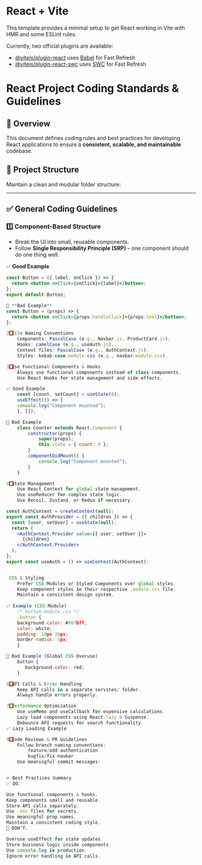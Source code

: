 # React + Vite

This template provides a minimal setup to get React working in Vite with HMR and some ESLint rules.

Currently, two official plugins are available:

- [@vitejs/plugin-react](https://github.com/vitejs/vite-plugin-react/blob/main/packages/plugin-react/README.md) uses [Babel](https://babeljs.io/) for Fast Refresh
- [@vitejs/plugin-react-swc](https://github.com/vitejs/vite-plugin-react-swc) uses [SWC](https://swc.rs/) for Fast Refresh


# React Project Coding Standards & Guidelines

## 📌 Overview

This document defines coding rules and best practices for developing React applications to ensure a **consistent, scalable, and maintainable** codebase.

## 📁 Project Structure

Maintain a clean and modular folder structure:


---

## ✅ General Coding Guidelines

### 1️⃣ **Component-Based Structure**
- Break the UI into small, reusable components.
- Follow **Single Responsibility Principle (SRP)** – one component should do one thing well.

✅ **Good Example**
```jsx
const Button = ({ label, onClick }) => {
  return <button onClick={onClick}>{label}</button>;
};
export default Button;

🚫 **Bad Example**
const Button = (props) => {
  return <button onClick={props.handleClick}>{props.text}</button>;
};

2️⃣ File Naming Conventions
    Components: PascalCase (e.g., Navbar.js, ProductCard.js).
    Hooks: camelCase (e.g., useAuth.js).
    Context files: PascalCase (e.g., AuthContext.js).
    Styles: kebab-case.module.css (e.g., navbar.module.css).

3️⃣ Use Functional Components & Hooks
    Always use functional components instead of class components.
    Use React Hooks for state management and side effects.

✅ Good Example
    const [count, setCount] = useState(0);
    useEffect(() => {
    console.log("Component mounted");
    }, []);

🚫 Bad Example
    class Counter extends React.Component {
        constructor(props) {
            super(props);
            this.state = { count: 0 };
        }
        componentDidMount() {
            console.log("Component mounted");
        }
    }

4️⃣ State Management
    Use React Context for global state management.
    Use useReducer for complex state logic.
    Use Recoil, Zustand, or Redux if necessary.

const AuthContext = createContext(null);
export const AuthProvider = ({ children }) => {
  const [user, setUser] = useState(null);
  return (
    <AuthContext.Provider value={{ user, setUser }}>
      {children}
    </AuthContext.Provider>
  );
};
export const useAuth = () => useContext(AuthContext);


 CSS & Styling
    Prefer CSS Modules or Styled Components over global styles.
    Keep component styles in their respective .module.css file.
    Maintain a consistent design system.
    
✅ Example (CSS Module)
    /* button.module.css */
    .button {
    background-color: #007bff;
    color: white;
    padding: 10px 20px;
    border-radius: 5px;
    }

🚫 Bad Example (Global CSS Overuse)
    button {
       background-color: red;
    }

6️⃣ API Calls & Error Handling
    Keep API calls in a separate services/ folder.
    Always handle errors properly.

7️⃣ Performance Optimization
    Use useMemo and useCallback for expensive calculations.
    Lazy load components using React.lazy & Suspense.
    Debounce API requests for search functionality.
✅ Lazy Loading Example

9️⃣ Code Reviews & PR Guidelines
    Follow branch naming conventions:
        feature/add-authentication
        bugfix/fix-navbar
    Use meaningful commit messages:


🔥 Best Practices Summary
✅ DO:

Use functional components & hooks.
Keep components small and reusable.
Store API calls separately.
Use .env files for secrets.
Use meaningful prop names.
Maintain a consistent coding style.
🚫 DON’T:

Overuse useEffect for state updates.
Store business logic inside components.
Use console.log in production.
Ignore error handling in API calls.
